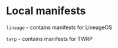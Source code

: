 # Local manifests

`lineage` - contains manifests for LineageOS

`twrp` - contains manifests for TWRP

